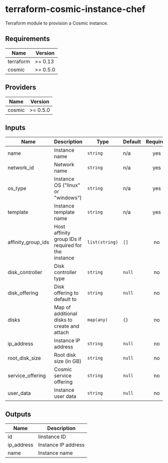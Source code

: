 # terraform-cosmic-instance-chef

Terraform module to provision a Cosmic instance.

<!--- BEGIN_TF_DOCS --->
## Requirements

| Name | Version |
|------|---------|
| terraform | >= 0.13 |
| cosmic | >= 0.5.0 |

## Providers

| Name | Version |
|------|---------|
| cosmic | >= 0.5.0 |

## Inputs

| Name | Description | Type | Default | Required |
|------|-------------|------|---------|:--------:|
| name | Instance name | `string` | n/a | yes |
| network\_id | Network name | `string` | n/a | yes |
| os\_type | Instance OS ("linux" or "windows") | `string` | n/a | yes |
| template | Instance template name | `string` | n/a | yes |
| affinity\_group\_ids | Host affinity group IDs if required for the instance | `list(string)` | `[]` | no |
| disk\_controller | Disk controller type | `string` | `null` | no |
| disk\_offering | Disk offering to default to | `string` | `null` | no |
| disks | Map of additional disks to create and attach | `map(any)` | `{}` | no |
| ip\_address | Instance IP address | `string` | `null` | no |
| root\_disk\_size | Root disk size (in GB) | `string` | `null` | no |
| service\_offering | Cosmic service offering | `string` | `null` | no |
| user\_data | Instance user data | `string` | `null` | no |

## Outputs

| Name | Description |
|------|-------------|
| id | Iinstance ID |
| ip\_address | Instance IP address |
| name | Instance name |

<!--- END_TF_DOCS --->
